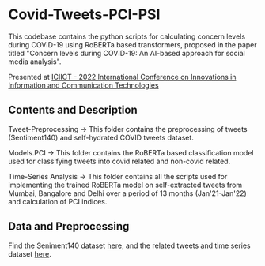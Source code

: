 # Covid-Tweets-PCI-PSI

This codebase contains the python scripts for calculating concern levels during COVID-19 using RoBERTa based transformers, proposed in the paper titled "Concern levels during COVID-19: An AI-based approach for social media analysis".

Presented at [ICIICT - 2022 International Conference on Innovations in Information and Communication Technologies](https://computingconf.com/iciict/about.php)

## Contents and Description

Tweet-Preprocessing -> This folder contains the preprocessing of tweets (Sentiment140) and self-hydrated COVID tweets dataset.

Models.PCI -> This folder contains the RoBERTa based classification model used for classifying tweets into covid related and non-covid related.

Time-Series Analysis -> This folder contains all the scripts used for implementing the trained RoBERTa model on self-extracted tweets from Mumbai, Bangalore and Delhi over a period of 13 months (Jan'21-Jan'22) and calculation of PCI indices.

## Data and Preprocessing

Find the Seniment140 dataset [here](https://www.kaggle.com/kazanova/sentiment140), and the related tweets and time series dataset [here](https://drive.google.com/drive/folders/1ERJ5-JbkS1Y4rghB_mF4qxvuxZGRFbGx?usp=sharing).

